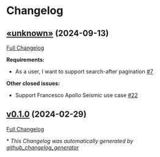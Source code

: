 # Changelog

## [«unknown»](https://github.com/NASA-PDS/updart/tree/«unknown») (2024-09-13)

[Full Changelog](https://github.com/NASA-PDS/updart/compare/v0.1.0...«unknown»)

**Requirements:**

- As a user, I want to support search-after pagination [\#7](https://github.com/NASA-PDS/updart/issues/7)

**Other closed issues:**

- Support Francesco Apollo Seismic use case [\#22](https://github.com/NASA-PDS/updart/issues/22)

## [v0.1.0](https://github.com/NASA-PDS/updart/tree/v0.1.0) (2024-02-29)

[Full Changelog](https://github.com/NASA-PDS/updart/compare/c5c69cbf9b198d2eb7b10d86c1c765fda90d7494...v0.1.0)



\* *This Changelog was automatically generated by [github_changelog_generator](https://github.com/github-changelog-generator/github-changelog-generator)*
